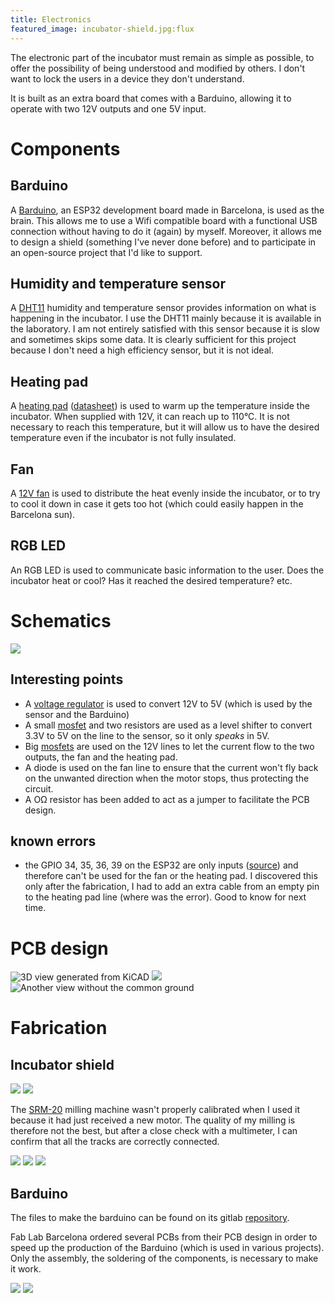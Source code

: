 ```yaml
---
title: Electronics
featured_image: incubator-shield.jpg:flux
---
```


The electronic part of the incubator must remain as simple as possible, to offer the possibility of being understood and modified by others. I don't want to lock the users in a device they don't understand.

It is built as an extra board that comes with a Barduino, allowing it to operate with two 12V outputs and one 5V input.

# Components

## Barduino

A [Barduino](https://gitlab.com/fablabbcn-projects/electronics/barduino), an ESP32 development board made in Barcelona, is used as the brain. This allows me to use a Wifi compatible board with a functional USB connection without having to do it (again) by myself. Moreover, it allows me to design a shield (something I've never done before) and to participate in an open-source project that I'd like to support.

## Humidity and temperature sensor

A [DHT11](https://www.adafruit.com/product/386) humidity and temperature sensor provides information on what is happening in the incubator. I use the DHT11 mainly because it is available in the laboratory. I am not entirely satisfied with this sensor because it is slow and sometimes skips some data. It is clearly sufficient for this project because I don't need a high efficiency sensor, but it is not ideal.

## Heating pad

A [heating pad](https://www.adafruit.com/product/1481) ([datasheet](https://cdn-shop.adafruit.com/datasheets/Ultra+Heating+Fabric.pdf)) is used to warm up the temperature inside the incubator. When supplied with 12V, it can reach up to 110°C. It is not necessary to reach this temperature, but it will allow us to have the desired temperature even if the incubator is not fully insulated.

## Fan

A [12V fan](https://www.sparkfun.com/products/16034) is used to distribute the heat evenly inside the incubator, or to try to cool it down in case it gets too hot (which could easily happen in the Barcelona sun).

## RGB LED

An RGB LED is used to communicate basic information to the user. Does the incubator heat or cool? Has it reached the desired temperature? etc.

# Schematics

![](schematics.svg)

## Interesting points

- A [voltage regulator](https://www.onsemi.com/pub/Collateral/NCP1117-D.PDF) is used to convert 12V to 5V (which is used by the sensor and the Barduino)
- A small [mosfet](https://www.onsemi.com/pub/Collateral/NDS355AN-D.PDF) and two resistors are used as a level shifter to convert 3.3V to 5V on the line to the sensor, so it only *speaks* in 5V.
- Big [mosfets](https://www.onsemi.com/pub/Collateral/RFD16N05LSM-D.PDF) are used on the 12V lines to let the current flow to the two outputs, the fan and the heating pad.
- A diode is used on the fan line to ensure that the current won't fly back on the unwanted direction when the motor stops, thus protecting the circuit.
- A OΩ resistor has been added to act as a jumper to facilitate the PCB design.

## known errors

- the GPIO 34, 35, 36, 39 on the ESP32 are only inputs ([source](https://randomnerdtutorials.com/esp32-pinout-reference-gpios/)) and therefore can't be used for the fan or the heating pad. I discovered this only after the fabrication, I had to add an extra cable from an empty pin to the heating pad line (where was the error). Good to know for next time.

# PCB design

![3D view generated from KiCAD](incubator-esp-3D.png)
![](output-pcb.png)
![Another view without the common ground](output-pcb-without-gnd.png)

# Fabrication

## Incubator shield

![](fab-01.jpg)
![](fab-02.jpg)

The [SRM-20](https://www.rolanddga.com/products/3d/srm-20-small-milling-machine) milling machine wasn't properly calibrated when I used it because it had just received a new motor. The quality of my milling is therefore not the best, but after a close check with a multimeter, I can confirm that all the tracks are correctly connected.

![](fab-03.jpg)
![](fab-04.jpg)
![](fab-05.jpg)

## Barduino

The files to make the barduino can be found on its gitlab [repository](https://gitlab.com/fablabbcn-projects/electronics/barduino/-/tree/master/barduino-microusb-2.2).

Fab Lab Barcelona ordered several PCBs from their PCB design in order to speed up the production of the Barduino (which is used in various projects). Only the assembly, the soldering of the components, is necessary to make it work.

![](incubator-traces.jpgg)
![](incub-overview.jpg)